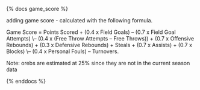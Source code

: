 
{% docs game_score %}

adding game score - calculated with the following formula. 

Game Score = Points Scored + (0.4 x Field Goals) – (0.7 x Field Goal Attempts) 
\– (0.4 x (Free Throw Attempts – Free Throws)) + (0.7 x Offensive Rebounds) 
\+ (0.3 x Defensive Rebounds) + Steals + (0.7 x Assists) + (0.7 x Blocks) 
\– (0.4 x Personal Fouls) – Turnovers. 
          
Note: orebs are estimated at 25% since they are not in the current season data

{% enddocs %}

